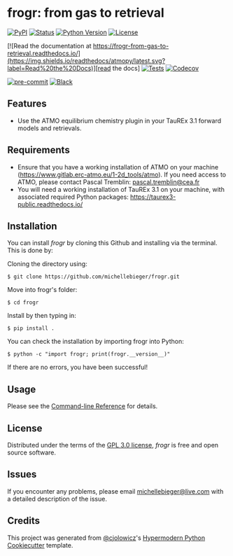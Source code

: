 # frogr: from gas to retrieval

[![PyPI](https://img.shields.io/pypi/v/atmopy.svg)][pypi_]
[![Status](https://img.shields.io/pypi/status/atmopy.svg)][status]
[![Python Version](https://img.shields.io/pypi/pyversions/atmopy)][python version]
[![License](https://img.shields.io/pypi/l/atmopy)][license]

[![Read the documentation at https://frogr-from-gas-to-retrieval.readthedocs.io/](https://img.shields.io/readthedocs/atmopy/latest.svg?label=Read%20the%20Docs)][read the docs]
[![Tests](https://github.com/mfbieger/atmopy/workflows/Tests/badge.svg)][tests]
[![Codecov](https://codecov.io/gh/mfbieger/atmopy/branch/main/graph/badge.svg)][codecov]

[![pre-commit](https://img.shields.io/badge/pre--commit-enabled-brightgreen?logo=pre-commit&logoColor=white)][pre-commit]
[![Black](https://img.shields.io/badge/code%20style-black-000000.svg)][black]

[pypi_]: https://pypi.org/project/frogr/
[status]: https://pypi.org/project/frogr/
[python version]: https://pypi.org/project/frogr
[read the docs]: https://frogr-from-gas-to-retrieval.readthedocs.io/
[tests]: https://github.com/michellebieger/frogr/actions?workflow=Tests
[codecov]: https://app.codecov.io/gh/michellebieger/frogr
[pre-commit]: https://github.com/pre-commit/pre-commit
[black]: https://github.com/psf/black

## Features

- Use the ATMO equilibrium chemistry plugin in your TauREx 3.1 forward models and retrievals.

## Requirements

- Ensure that you have a working installation of ATMO on your machine (https://www.gitlab.erc-atmo.eu/1-2d_tools/atmo). If you need access to ATMO, please contact Pascal Tremblin: pascal.tremblin@cea.fr
- You will need a working installation of TauREx 3.1 on your machine, with associated required Python packages: https://taurex3-public.readthedocs.io/

## Installation

<!-- You can install _frogr_ via [pip] from [PyPI]:

```console
$ pip install frogr
```

Alternatively, clone this Github and install via terminal with. This is done by: -->

You can install _frogr_ by cloning this Github and installing via the terminal. This is done by:

Cloning the directory using:

```console
$ git clone https://github.com/michellebieger/frogr.git
```

Move into frogr's folder:

```console
$ cd frogr
```

Install by then typing in:

```console
$ pip install .
```

You can check the installation by importing frogr into Python:

```console
$ python -c "import frogr; print(frogr.__version__)"
```

If there are no errors, you have been successful!

## Usage

Please see the [Command-line Reference] for details.

## License

Distributed under the terms of the [GPL 3.0 license][license],
_frogr_ is free and open source software.

## Issues

If you encounter any problems, please email michellebieger@live.com with a detailed description of the issue.

<!-- please [file an issue] along with a detailed description. -->

## Credits

This project was generated from [@cjolowicz]'s [Hypermodern Python Cookiecutter] template.

[@cjolowicz]: https://github.com/cjolowicz
[pypi]: https://pypi.org/
[hypermodern python cookiecutter]: https://github.com/cjolowicz/cookiecutter-hypermodern-python

<!-- [file an issue]: https://github.com/mfbieger/frogr/issues -->

[pip]: https://pip.pypa.io/

<!-- github-only -->

[license]: https://github.com/michellebieger/frogr/blob/main/LICENSE
[contributor guide]: https://github.com/michellebieger/frogr/blob/main/CONTRIBUTING.md
[command-line reference]: https://frogr-from-gas-to-retrieval.readthedocs.io/en/latest/usage.html
